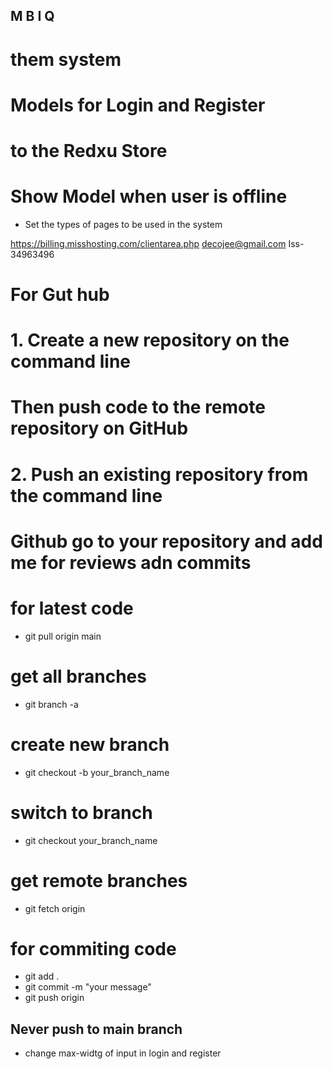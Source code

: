 ## M B I Q

# them system

# Models for Login and Register

# to the Redxu Store

# Show Model when user is offline

- Set the types of pages to be used in the system

https://billing.misshosting.com/clientarea.php
decojee@gmail.com
Iss-34963496

# For Gut hub

# 1. Create a new repository on the command line

# Then push code to the remote repository on GitHub

# 2. Push an existing repository from the command line

# Github go to your repository and add me for reviews adn commits

# for latest code

- git pull origin main

# get all branches

- git branch -a

# create new branch

- git checkout -b your_branch_name

# switch to branch

- git checkout your_branch_name

# get remote branches

- git fetch origin

# for commiting code

- git add .
- git commit -m "your message"
- git push origin

## Never push to main branch


* change max-widtg of input in login and register